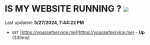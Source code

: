 # IS MY WEBSITE RUNNING ? [![](https://img.shields.io/static/v1?label=Sponsor&message=%E2%9D%A4&logo=GitHub&color=%23fe8e86)](https://github.com/sponsors/Youssef-Lehmam)

Last updated: **5/27/2024, 7:44:22 PM**

- `GET` [https://youssefservice.me](https://youssefservice.me) - **Up** (330ms)
